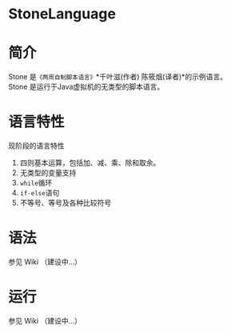 StoneLanguage
=============

# 简介

Stone 是`《两周自制脚本语言》`*千叶滋(作者)  陈筱烟(译者)*的示例语言。  
Stone 是运行于Java虚拟机的无类型的脚本语言。

# 语言特性

现阶段的语言特性  

1. 四则基本运算，包括加、减、乘、除和取余。  
2. 无类型的变量支持  
3. `while`循环  
4. `if-else`语句  
5. 不等号、等号及各种比较符号

# 语法

参见 Wiki （建设中...）  

# 运行

参见 Wiki （建设中...）